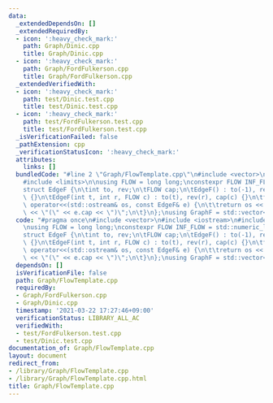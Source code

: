 ```yaml
---
data:
  _extendedDependsOn: []
  _extendedRequiredBy:
  - icon: ':heavy_check_mark:'
    path: Graph/Dinic.cpp
    title: Graph/Dinic.cpp
  - icon: ':heavy_check_mark:'
    path: Graph/FordFulkerson.cpp
    title: Graph/FordFulkerson.cpp
  _extendedVerifiedWith:
  - icon: ':heavy_check_mark:'
    path: test/Dinic.test.cpp
    title: test/Dinic.test.cpp
  - icon: ':heavy_check_mark:'
    path: test/FordFulkerson.test.cpp
    title: test/FordFulkerson.test.cpp
  _isVerificationFailed: false
  _pathExtension: cpp
  _verificationStatusIcon: ':heavy_check_mark:'
  attributes:
    links: []
  bundledCode: "#line 2 \"Graph/FlowTemplate.cpp\"\n#include <vector>\n#include <iostream>\n\
    #include <limits>\n\nusing FLOW = long long;\nconstexpr FLOW INF_FLOW = std::numeric_limits<FLOW>::max();\n\
    struct EdgeF {\n\tint to, rev;\n\tFLOW cap;\n\tEdgeF() : to(-1), rev(-1), cap(-1)\
    \ {}\n\tEdgeF(int t, int r, FLOW c) : to(t), rev(r), cap(c) {}\n\tfriend std::ostream&\
    \ operator<<(std::ostream& os, const EdgeF& e) {\n\t\treturn os << \"->\" << e.to\
    \ << \"(\" << e.cap << \")\";\n\t}\n};\nusing GraphF = std::vector<std::vector<EdgeF>>;\n"
  code: "#pragma once\n#include <vector>\n#include <iostream>\n#include <limits>\n\
    \nusing FLOW = long long;\nconstexpr FLOW INF_FLOW = std::numeric_limits<FLOW>::max();\n\
    struct EdgeF {\n\tint to, rev;\n\tFLOW cap;\n\tEdgeF() : to(-1), rev(-1), cap(-1)\
    \ {}\n\tEdgeF(int t, int r, FLOW c) : to(t), rev(r), cap(c) {}\n\tfriend std::ostream&\
    \ operator<<(std::ostream& os, const EdgeF& e) {\n\t\treturn os << \"->\" << e.to\
    \ << \"(\" << e.cap << \")\";\n\t}\n};\nusing GraphF = std::vector<std::vector<EdgeF>>;\n"
  dependsOn: []
  isVerificationFile: false
  path: Graph/FlowTemplate.cpp
  requiredBy:
  - Graph/FordFulkerson.cpp
  - Graph/Dinic.cpp
  timestamp: '2021-03-22 17:27:46+09:00'
  verificationStatus: LIBRARY_ALL_AC
  verifiedWith:
  - test/FordFulkerson.test.cpp
  - test/Dinic.test.cpp
documentation_of: Graph/FlowTemplate.cpp
layout: document
redirect_from:
- /library/Graph/FlowTemplate.cpp
- /library/Graph/FlowTemplate.cpp.html
title: Graph/FlowTemplate.cpp
---
```

